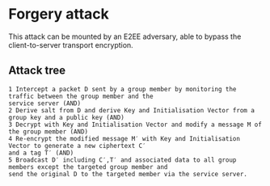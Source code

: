 # Forgery attack

This attack can be mounted by an E2EE adversary, able to bypass the client-to-server transport encryption. 

## Attack tree

```
1 Intercept a packet D sent by a group member by monitoring the traffic between the group member and the 
service server (AND)
2 Derive salt from D and derive Key and Initialisation Vector from a group key and a public key (AND)
3 Decrypt with Key and Initialisation Vector and modify a message M of the group member (AND)
4 Re-encrypt the modified message M′ with Key and Initialisation Vector to generate a new ciphertext C′ 
and a tag T′ (AND)
5 Broadcast D′ including C′,T′ and associated data to all group members except the targeted group member and 
send the original D to the targeted member via the service server.
```

